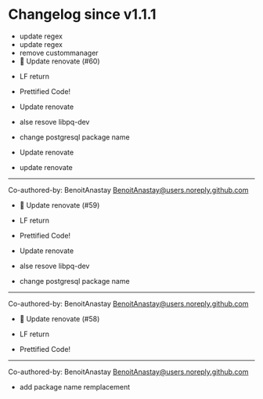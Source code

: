 # Changelog since v1.1.1
- update regex 
- update regex 
- remove custommanager 
- 🔨 Update renovate (#60)

* LF return

* Prettified Code!

* Update renovate

* alse resove libpq-dev

* change postgresql package name

* Update renovate

* update renovate

---------

Co-authored-by: BenoitAnastay <BenoitAnastay@users.noreply.github.com> 
- 🔨 Update renovate (#59)

* LF return

* Prettified Code!

* Update renovate

* alse resove libpq-dev

* change postgresql package name

---------

Co-authored-by: BenoitAnastay <BenoitAnastay@users.noreply.github.com> 
- 🔨 Update renovate (#58)

* LF return

* Prettified Code!

---------

Co-authored-by: BenoitAnastay <BenoitAnastay@users.noreply.github.com> 
- add package name remplacement 
